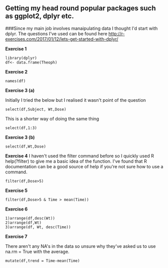 ## Getting my head round popular packages such as ggplot2, dplyr etc. 

###Since my main job involves manaipulating data I thought I'd start with dplyr. The questions I've used can be found here http://r-exercises.com/2017/01/12/lets-get-started-with-dplyr/

**Exercise 1**

```
library(dplyr)
df<- data.frame(Theoph)
```
**Exercise 2**

```
names(df)
```
**Exercise 3 (a)**

Initially I tried the below but I realised it wasn't point of the question

```
select(df,Subject, Wt,Dose)
```
This is a shorter way of doing the same thing
```
select(df,1:3)
```
**Exercise 3 (b)**
```
select(df,Wt,Dose)
```
**Exercise 4**
I haven't used the filter command before so I quickly used R help(?filter) to give me a basic idea of the function. I've found that R documentation can be a good source of help if you're not sure how to use a command.

```
filter(df,Dose>5)
```
**Exercise 5**

```
filter(df,Dose>5 & Time > mean(Time))
```
**Exercise 6**
```
1)arrange(df,desc(Wt))
2)arrange(df,Wt)
3)arrange(df, Wt, desc(Time))
```
**Exercise 7**

There aren't any NA's in the data so unsure why they've asked us to use na.rm = True with the average.
```
mutate(df,trend = Time-mean(Time)
```
